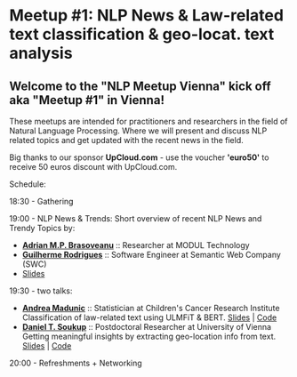 # Meetup #1: NLP News & Law-related text classification & geo-locat. text analysis

## Welcome to the "NLP Meetup Vienna" kick off aka "Meetup #1" in Vienna!

These meetups are intended for practitioners and researchers in the field of Natural Language Processing. Where we will present and discuss NLP related topics and get updated with the recent news in the field.

Big thanks to our sponsor **UpCloud.com** - use the voucher **'euro50'** to receive 50 euros discount with UpCloud.com.

Schedule:

18:30 - Gathering

19:00 - NLP News & Trends:
Short overview of recent NLP News and Trendy Topics by:
* [**Adrian M.P. Brasoveanu**](https://www.linkedin.com/in/adrianbrasoveanu/) :: Researcher at MODUL Technology
* [**Guilherme Rodrigues**](https://www.linkedin.com/in/guilhermecsrodrigues/) :: Software Engineer at Semantic Web Company (SWC)
* [Slides](https://github.com/nlpvienna/Meetup/blob/master/01/nlpnewsandtrends.pdf)

19:30 - two talks:
* [**Andrea Madunic**](https://www.linkedin.com/in/andrea-madunic-660858174/) :: Statistician at Children's Cancer Research Institute <br>
Classification of law-related text using ULMFiT & BERT. [Slides](https://github.com/nlpvienna/Meetup/blob/master/01/Andrea%20Madunic%20-%20Classification%20of%20law%20related%20texts.pdf) | [Code](https://github.com/nlpvienna/Meetup/tree/master/01/Code)
* [**Daniel T. Soukup**](https://www.linkedin.com/in/danieltsoukup/) :: Postdoctoral Researcher at University of Vienna <br>
Getting meaningful insights by extracting geo-location info from text. [Slides](https://github.com/danieltsoukup/data4good---GruenStattGrau/blob/master/notebooks/2.0_RegDan_locationdetection.slides.html) | [Code](https://github.com/danieltsoukup/data4good---GruenStattGrau)


20:00 - Refreshments + Networking

